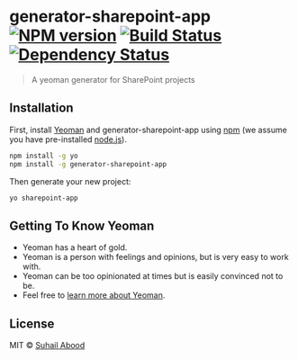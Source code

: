 # generator-sharepoint-app [![NPM version][npm-image]][npm-url] [![Build Status][travis-image]][travis-url] [![Dependency Status][daviddm-image]][daviddm-url]
> A yeoman generator for SharePoint projects

## Installation

First, install [Yeoman](http://yeoman.io) and generator-sharepoint-app using [npm](https://www.npmjs.com/) (we assume you have pre-installed [node.js](https://nodejs.org/)).

```bash
npm install -g yo
npm install -g generator-sharepoint-app
```

Then generate your new project:

```bash
yo sharepoint-app
```

## Getting To Know Yeoman

 * Yeoman has a heart of gold.
 * Yeoman is a person with feelings and opinions, but is very easy to work with.
 * Yeoman can be too opinionated at times but is easily convinced not to be.
 * Feel free to [learn more about Yeoman](http://yeoman.io/).

## License

MIT © [Suhail Abood]()


[npm-image]: https://badge.fury.io/js/generator-sharepoint-app.svg
[npm-url]: https://npmjs.org/package/generator-sharepoint-app
[travis-image]: https://travis-ci.org/suhdev/generator-sharepoint-app.svg?branch=master
[travis-url]: https://travis-ci.org/suhdev/generator-sharepoint-app
[daviddm-image]: https://david-dm.org/suhdev/generator-sharepoint-app.svg?theme=shields.io
[daviddm-url]: https://david-dm.org/suhdev/generator-sharepoint-app
